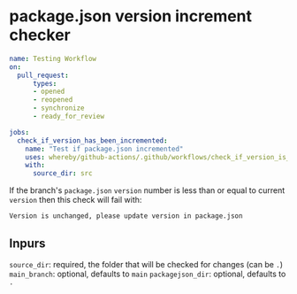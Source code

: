 # package.json version increment checker

```yml
name: Testing Workflow
on:
  pull_request:
      types:
      - opened
      - reopened
      - synchronize
      - ready_for_review

jobs:
  check_if_version_has_been_incremented:
    name: "Test if package.json incremented"
    uses: whereby/github-actions/.github/workflows/check_if_version_is_incremented.yml@main
    with:
      source_dir: src
```

If the branch's `package.json` `version` number is less than or equal to current `version` then this check will fail with:

`Version is unchanged, please update version in package.json`

## Inpurs

`source_dir`: required, the folder that will be checked for changes (can be `.`)
`main_branch`: optional, defaults to `main`
`packagejson_dir`: optional, defaults to `.`
